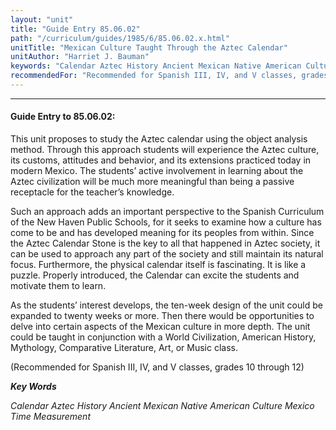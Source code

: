 ```yaml
---
layout: "unit"
title: "Guide Entry 85.06.02"
path: "/curriculum/guides/1985/6/85.06.02.x.html"
unitTitle: "Mexican Culture Taught Through the Aztec Calendar"
unitAuthor: "Harriet J. Bauman"
keywords: "Calendar Aztec History Ancient Mexican Native American Culture Mexico Time Measurement"
recommendedFor: "Recommended for Spanish III, IV, and V classes, grades 10 through 12"
---
```

<body>
<hr/>
<h4>
Guide Entry to 85.06.02:
</h4>
This unit proposes to study the Aztec calendar using the object analysis method. Through this approach students will experience the Aztec culture, its customs, attitudes and behavior, and its extensions practiced today in modern Mexico. The students’ active involvement in learning about the Aztec civilization will be much more meaningful than being a passive receptacle for the teacher’s knowledge.
<p>
Such an approach adds an important perspective to the Spanish Curriculum of the New Haven Public Schools, for it seeks to examine how a culture has come to be and has developed meaning for its peoples from within. Since the Aztec Calendar Stone is the key to all that happened in Aztec society, it can be used to approach any part of the society and still maintain its natural focus. Furthermore, the physical calendar itself is fascinating. It is like a puzzle. Properly introduced, the Calendar can excite the students and motivate them to learn.
</p>
<p>
As the students’ interest develops, the ten-week design of the unit could be expanded to twenty weeks or more. Then there would be opportunities to delve into certain aspects of the Mexican culture in more depth. The unit could be taught in conjunction with a World Civilization, American History, Mythology, Comparative Literature, Art, or Music class.
</p>
<p>
(Recommended for Spanish III, IV, and V classes, grades 10 through 12)
</p>
<p>
<b>
<i>
Key Words
</i>
</b>
<br/>
</p>
<p>
<i>
Calendar Aztec History Ancient Mexican Native American Culture Mexico Time Measurement
</i>
</p>
</body>